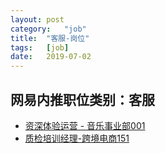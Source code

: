 ```yaml
---
layout:	post
category:	"job"
title:	"客服-岗位"
tags:	[job]
date:	2019-07-02
---
```

## 网易内推职位类别：客服
- [资深体验运营 - 音乐事业部001](http://mobile.bole.netease.com/bole/boleDetail?id=16617&employeeId=346f03c3cda5f04c&key=all)
- [质检培训经理-跨境电商151](http://mobile.bole.netease.com/bole/boleDetail?id=11704&employeeId=346f03c3cda5f04c&key=all)
